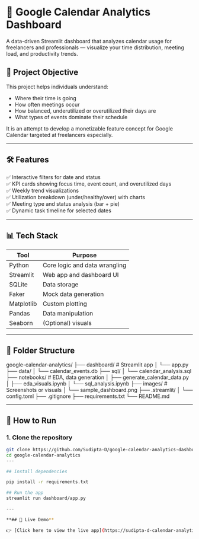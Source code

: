 # 📅 Google Calendar Analytics Dashboard

A data-driven Streamlit dashboard that analyzes calendar usage for freelancers and professionals — visualize your time distribution, meeting load, and productivity trends.

## 🎯 Project Objective

This project helps individuals understand:
- Where their time is going
- How often meetings occur
- How balanced, underutilized or overutilized their days are
- What types of events dominate their schedule

It is an attempt to develop a monetizable feature concept for Google Calendar targeted at freelancers especially.

---

## 🛠️ Features

✅ Interactive filters for date and status  
✅ KPI cards showing focus time, event count, and overutilized days  
✅ Weekly trend visualizations  
✅ Utilization breakdown (under/healthy/over) with charts  
✅ Meeting type and status analysis (bar + pie)  
✅ Dynamic task timeline for selected dates  

---

## 📊 Tech Stack

| Tool       | Purpose                     |
|------------|-----------------------------|
| Python     | Core logic and data wrangling |
| Streamlit  | Web app and dashboard UI     |
| SQLite     | Data storage                 |
| Faker      | Mock data generation         |
| Matplotlib | Custom plotting              |
| Pandas     | Data manipulation            |
| Seaborn    | (Optional) visuals           |

---

## 📂 Folder Structure
google-calendar-analytics/
├── dashboard/              # Streamlit app
│   └── app.py
├── data/
│   └── calendar_events.db
├── sql/
│   └── calendar_analysis.sql
├── notebooks/              # EDA, data generation
│   ├── generate_calendar_data.py
│   ├── eda_visuals.ipynb
│   └── sql_analysis.ipynb
├── images/                 # Screenshots or visuals
│   └── sample_dashboard.png
├── .streamlit/
│   └── config.toml
├── .gitignore
├── requirements.txt
└── README.md

---

## 🚀 How to Run

### 1. Clone the repository

```bash
git clone https://github.com/Sudipta-D/google-calendar-analytics-dashboard.git
cd google-calendar-analytics
---

## Install dependencies

pip install -r requirements.txt

## Run the app
streamlit run dashboard/app.py

---

**## 🚀 Live Demo**

👉 [Click here to view the live app](https://sudipta-d-calendar-analytics.streamlit.app/)
